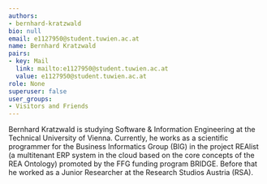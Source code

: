 ```yaml
---
authors:
- bernhard-kratzwald
bio: null
email: e1127950@student.tuwien.ac.at
name: Bernhard Kratzwald
pairs:
- key: Mail
  link: mailto:e1127950@student.tuwien.ac.at
  value: e1127950@student.tuwien.ac.at
role: None
superuser: false
user_groups:
- Visitors and Friends
---
```


<span class="markdown">Bernhard Kratzwald is studying Software &amp; Information Engineering at the Technical University of Vienna. Currently, he works as a scientific programmer for the Business Informatics Group (BIG) in the project REAlist (a multitenant ERP system in the cloud based on the core concepts of the REA Ontology) promoted by the FFG funding program BRIDGE. Before that he worked as a Junior Researcher at the Research Studios Austria (RSA).</span>